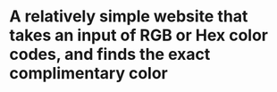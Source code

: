 # A relatively simple website that takes an input of RGB or Hex color codes, and finds the exact complimentary color 